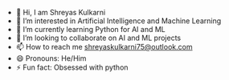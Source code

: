 - 👋 Hi, I am Shreyas Kulkarni
- 👀 I’m interested in Artificial Intelligence and Machine Learning
- 🌱 I’m currently learning Python for AI and ML
- 💞️ I’m looking to collaborate on AI and ML projects
- 📫 How to reach me shreyaskulkarni75@outlook.com
- 😄 Pronouns: He/Him
- ⚡ Fun fact: Obsessed with python

<!---
Shreyas8905/Shreyas8905 is a ✨ special ✨ repository because its `README.md` (this file) appears on your GitHub profile.
You can click the Preview link to take a look at your changes.
--->
